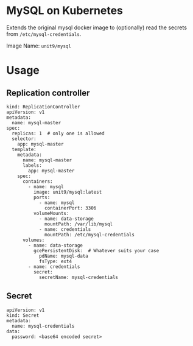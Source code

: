 MySQL on Kubernetes
======================

Extends the original mysql docker image to (optionally) read the
secrets from `/etc/mysql-credentials`.

Image Name: `unit9/mysql`


Usage
=====

## Replication controller

    kind: ReplicationController
    apiVersion: v1
    metadata:
      name: mysql-master
    spec:
      replicas: 1  # only one is allowed
      selector:
        app: mysql-master
      template:
        metadata:
          name: mysql-master
          labels:
            app: mysql-master
        spec:
          containers:
            - name: mysql
              image: unit9/mysql:latest
              ports:
                - name: mysql
                  containerPort: 3306
              volumeMounts:
                - name: data-storage
                  mountPath: /var/lib/mysql
                - name: credentials
                  mountPath: /etc/mysql-credentials
          volumes:
            - name: data-storage
              gcePersistentDisk:  # Whatever suits your case
                pdName: mysql-data
                fsType: ext4
            - name: credentials
              secret:
                secretName: mysql-credentials

## Secret

    apiVersion: v1
    kind: Secret
    metadata:
      name: mysql-credentials
    data:
      password: <base64 encoded secret>
